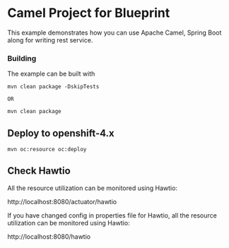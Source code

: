 Camel Project for Blueprint 
=========================================

This example demonstrates how you can use Apache Camel, Spring Boot along for writing rest service.

### Building

The example can be built with

    mvn clean package -DskipTests

    OR

    mvn clean package

## Deploy to openshift-4.x


    mvn oc:resource oc:deploy


## Check Hawtio

All the resource utilization can be monitored using Hawtio:

http://localhost:8080/actuator/hawtio

If you have changed config in properties file for Hawtio, all the resource utilization can be monitored using Hawtio:

http://localhost:8080/hawtio

